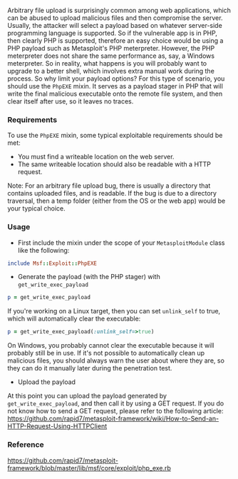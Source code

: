 Arbitrary file upload is surprisingly common among web applications, which can be abused to upload malicious files and then compromise the server. Usually, the attacker will select a payload based on whatever server-side programming language is supported. So if the vulnerable app is in PHP, then clearly PHP is supported, therefore an easy choice would be using a PHP payload such as Metasploit's PHP meterpreter. However, the PHP meterpreter does not share the same performance as, say, a Windows meterpreter. So in reality, what happens is you will probably want to upgrade to a better shell, which involves extra manual work during the process. So why limit your payload options? For this type of scenario, you should use the ```PhpEXE``` mixin. It serves as a payload stager in PHP that will write the final malicious executable onto the remote file system, and then clear itself after use, so it leaves no traces.

### Requirements

To use the ```PhpEXE``` mixin, some typical exploitable requirements should be met:

* You must find a writeable location on the web server.
* The same writeable location should also be readable with a HTTP request.

Note: For an arbitrary file upload bug, there is usually a directory that contains uploaded files, and is readable. If the bug is due to a directory traversal, then a temp folder (either from the OS or the web app) would be your typical choice.

### Usage

* First include the mixin under the scope of your ```MetasploitModule``` class like the following:

```ruby
include Msf::Exploit::PhpEXE
```

* Generate the payload (with the PHP stager) with ```get_write_exec_payload```

```ruby
p = get_write_exec_payload
```

If you're working on a Linux target, then you can set ```unlink_self``` to true, which will automatically clear the executable:

```ruby
p = get_write_exec_payload(:unlink_self=>true)
```

On Windows, you probably cannot clear the executable because it will probably still be in use. If it's not possible to automatically clean up malicious files, you should always warn the user about where they are, so they can do it manually later during the penetration test.

* Upload the payload

At this point you can upload the payload generated by ```get_write_exec_payload```, and then call it by using a GET request. If you do not know how to send a GET request, please refer to the following article:
https://github.com/rapid7/metasploit-framework/wiki/How-to-Send-an-HTTP-Request-Using-HTTPClient

### Reference

https://github.com/rapid7/metasploit-framework/blob/master/lib/msf/core/exploit/php_exe.rb
